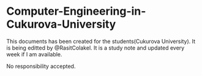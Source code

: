 # Computer-Engineering-in-Cukurova-University

This documents has been created for the students(Cukurova University). It is being editted by @RasitColakel.
It is a study note and updated every week if I am available.

 No responsibility accepted. 
